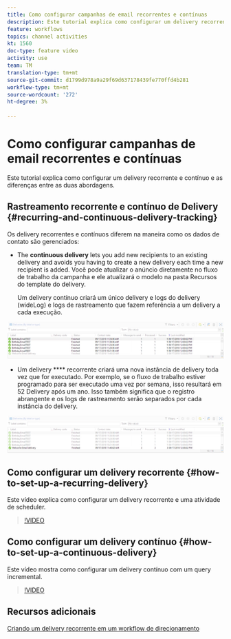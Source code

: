 ```yaml
---
title: Como configurar campanhas de email recorrentes e contínuas
description: Este tutorial explica como configurar um delivery recorrente e contínuo e as diferenças entre as duas abordagens no Adobe Campaign Classic (ACC).
feature: workflows
topics: channel activities
kt: 1560
doc-type: feature video
activity: use
team: TM
translation-type: tm+mt
source-git-commit: d1799d978a9a29f69d637178439fe770ffd4b281
workflow-type: tm+mt
source-wordcount: '272'
ht-degree: 3%

---
```



# Como configurar campanhas de email recorrentes e contínuas

Este tutorial explica como configurar um delivery recorrente e contínuo e as diferenças entre as duas abordagens.

## Rastreamento recorrente e contínuo de Delivery {#recurring-and-continuous-delivery-tracking}

Os delivery recorrentes e contínuos diferem na maneira como os dados de contato são gerenciados:

* The **continuous delivery** lets you add new recipients to an existing delivery and avoids you having to create a new delivery each time a new recipient is added. Você pode atualizar o anúncio diretamente no fluxo de trabalho da campanha e ele atualizará o modelo na pasta Recursos do template do delivery.

   Um delivery contínuo criará um único delivery e logs do delivery (wideLog) e logs de rastreamento que fazem referência a um delivery a cada execução.

![Delivery contínuo](/help/acc/assets/delivery_continuous.jpg)

* Um delivery **** recorrente criará uma nova instância de delivery toda vez que for executado. Por exemplo, se o fluxo de trabalho estiver programado para ser executado uma vez por semana, isso resultará em 52 Delivery após um ano. Isso também significa que o registro abrangente e os logs de rastreamento serão separados por cada instância do delivery.

![Delivery recorrente](/help/acc/assets/delivery_recurring.jpg)

## Como configurar um delivery recorrente {#how-to-set-up-a-recurring-delivery}

Este vídeo explica como configurar um delivery recorrente e uma atividade de scheduler.

>[!VIDEO](https://video.tv.adobe.com/v/25040?quality=12)

## Como configurar um delivery contínuo {#how-to-set-up-a-continuous-delivery}

Este vídeo mostra como configurar um delivery contínuo com um query incremental.

>[!VIDEO](https://video.tv.adobe.com/v/25039?quality=12)

## Recursos adicionais

[Criando um delivery recorrente em um workflow de direcionamento](https://docs.adobe.com/content/help/en/campaign-classic/using/automating-with-workflows/use-cases/sending-a-birthday-email.html#creating-a-recurring-delivery-in-a-targeting-workflow)